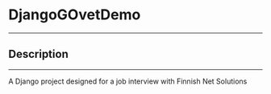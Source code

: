 # DjangoGOvetDemo

_____________________________________

## Description

_____________________________________

A Django project designed for a job interview with Finnish Net Solutions